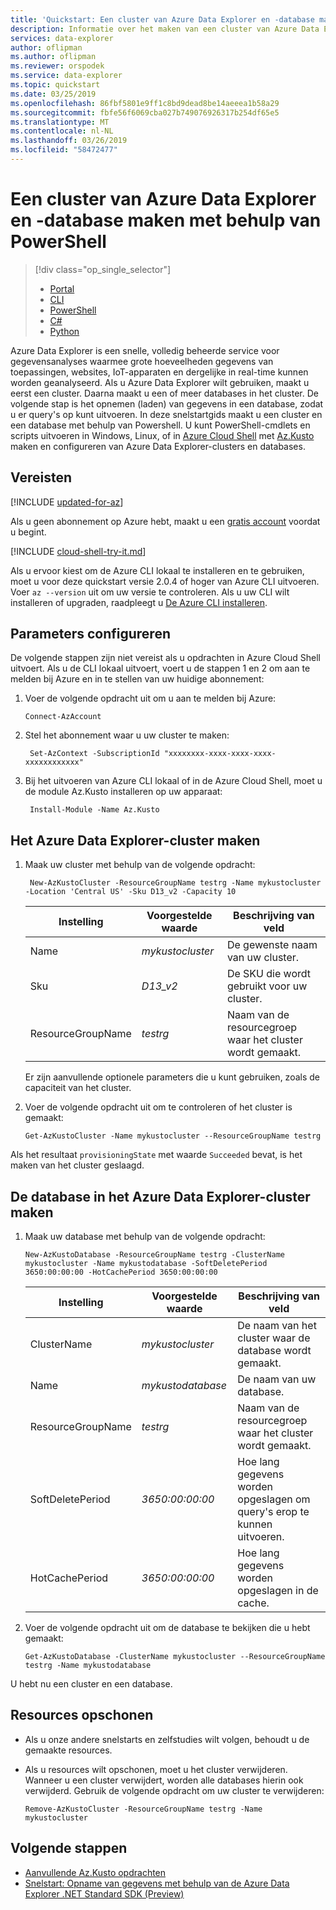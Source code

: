 ```yaml
---
title: 'Quickstart: Een cluster van Azure Data Explorer en -database maken met behulp van PowerShell'
description: Informatie over het maken van een cluster van Azure Data Explorer en -database met behulp van PowerShell
services: data-explorer
author: oflipman
ms.author: oflipman
ms.reviewer: orspodek
ms.service: data-explorer
ms.topic: quickstart
ms.date: 03/25/2019
ms.openlocfilehash: 86fbf5801e9ff1c8bd9dead8be14aeeea1b58a29
ms.sourcegitcommit: fbfe56f6069cba027b749076926317b254df65e5
ms.translationtype: MT
ms.contentlocale: nl-NL
ms.lasthandoff: 03/26/2019
ms.locfileid: "58472477"
---
```

# <a name="create-an-azure-data-explorer-cluster-and-database-by-using-powershell"></a>Een cluster van Azure Data Explorer en -database maken met behulp van PowerShell

> [!div class="op_single_selector"]
> * [Portal](create-cluster-database-portal.md)
> * [CLI](create-cluster-database-cli.md)
> * [PowerShell](create-cluster-database-powershell.md)
> * [C#](create-cluster-database-csharp.md)
> * [Python](create-cluster-database-python.md)
>  

Azure Data Explorer is een snelle, volledig beheerde service voor gegevensanalyses waarmee grote hoeveelheden gegevens van toepassingen, websites, IoT-apparaten en dergelijke in real-time kunnen worden geanalyseerd. Als u Azure Data Explorer wilt gebruiken, maakt u eerst een cluster. Daarna maakt u een of meer databases in het cluster. De volgende stap is het opnemen (laden) van gegevens in een database, zodat u er query's op kunt uitvoeren. In deze snelstartgids maakt u een cluster en een database met behulp van Powershell. U kunt PowerShell-cmdlets en scripts uitvoeren in Windows, Linux, of in [Azure Cloud Shell](https://docs.microsoft.com/azure/cloud-shell/overview) met [Az.Kusto](https://docs.microsoft.com/powershell/module/az.kusto/?view=azps-1.4.0#kusto) maken en configureren van Azure Data Explorer-clusters en databases.

## <a name="prerequisites"></a>Vereisten

[!INCLUDE [updated-for-az](../../includes/updated-for-az.md)]

Als u geen abonnement op Azure hebt, maakt u een [gratis account](https://azure.microsoft.com/free/) voordat u begint.

[!INCLUDE [cloud-shell-try-it.md](../../includes/cloud-shell-try-it.md)]

Als u ervoor kiest om de Azure CLI lokaal te installeren en te gebruiken, moet u voor deze quickstart versie 2.0.4 of hoger van Azure CLI uitvoeren. Voer `az --version` uit om uw versie te controleren. Als u uw CLI wilt installeren of upgraden, raadpleegt u [De Azure CLI installeren](https://docs.microsoft.com/en-us/cli/azure/install-azure-cli?view=azure-cli-latest).

## <a name="configure-parameters"></a>Parameters configureren

De volgende stappen zijn niet vereist als u opdrachten in Azure Cloud Shell uitvoert. Als u de CLI lokaal uitvoert, voert u de stappen 1 en 2 om aan te melden bij Azure en in te stellen van uw huidige abonnement:

1. Voer de volgende opdracht uit om u aan te melden bij Azure:

    ```azurepowershell-interactive
    Connect-AzAccount
    ```

1. Stel het abonnement waar u uw cluster te maken:

    ```azurepowershell-interactive
     Set-AzContext -SubscriptionId "xxxxxxxx-xxxx-xxxx-xxxx-xxxxxxxxxxxx"
    ```
1. Bij het uitvoeren van Azure CLI lokaal of in de Azure Cloud Shell, moet u de module Az.Kusto installeren op uw apparaat:
    
    ```azurepowershell-interactive
     Install-Module -Name Az.Kusto  
    ```

## <a name="create-the-azure-data-explorer-cluster"></a>Het Azure Data Explorer-cluster maken

1. Maak uw cluster met behulp van de volgende opdracht:

    ```azurepowershell-interactive
     New-AzKustoCluster -ResourceGroupName testrg -Name mykustocluster -Location 'Central US' -Sku D13_v2 -Capacity 10
    ```

   |**Instelling** | **Voorgestelde waarde** | **Beschrijving van veld**|
   |---|---|---|
   | Name | *mykustocluster* | De gewenste naam van uw cluster.|
   | Sku | *D13_v2* | De SKU die wordt gebruikt voor uw cluster. |
   | ResourceGroupName | *testrg* | Naam van de resourcegroep waar het cluster wordt gemaakt. |

    Er zijn aanvullende optionele parameters die u kunt gebruiken, zoals de capaciteit van het cluster.

1. Voer de volgende opdracht uit om te controleren of het cluster is gemaakt:

    ```azurepowershell-interactive
    Get-AzKustoCluster -Name mykustocluster --ResourceGroupName testrg
    ```

Als het resultaat `provisioningState` met waarde `Succeeded` bevat, is het maken van het cluster geslaagd.

## <a name="create-the-database-in-the-azure-data-explorer-cluster"></a>De database in het Azure Data Explorer-cluster maken

1. Maak uw database met behulp van de volgende opdracht:

    ```azurepowershell-interactive
    New-AzKustoDatabase -ResourceGroupName testrg -ClusterName mykustocluster -Name mykustodatabase -SoftDeletePeriod 3650:00:00:00 -HotCachePeriod 3650:00:00:00
    ```

   |**Instelling** | **Voorgestelde waarde** | **Beschrijving van veld**|
   |---|---|---|
   | ClusterName | *mykustocluster* | De naam van het cluster waar de database wordt gemaakt.|
   | Name | *mykustodatabase* | De naam van uw database.|
   | ResourceGroupName | *testrg* | Naam van de resourcegroep waar het cluster wordt gemaakt. |
   | SoftDeletePeriod | *3650:00:00:00* | Hoe lang gegevens worden opgeslagen om query's erop te kunnen uitvoeren. |
   | HotCachePeriod | *3650:00:00:00* | Hoe lang gegevens worden opgeslagen in de cache. |

1. Voer de volgende opdracht uit om de database te bekijken die u hebt gemaakt:

    ```azurepowershell-interactive
    Get-AzKustoDatabase -ClusterName mykustocluster --ResourceGroupName testrg -Name mykustodatabase
    ```

U hebt nu een cluster en een database.

## <a name="clean-up-resources"></a>Resources opschonen

* Als u onze andere snelstarts en zelfstudies wilt volgen, behoudt u de gemaakte resources.
* Als u resources wilt opschonen, moet u het cluster verwijderen. Wanneer u een cluster verwijdert, worden alle databases hierin ook verwijderd. Gebruik de volgende opdracht om uw cluster te verwijderen:

    ```azurepowershell-interactive
    Remove-AzKustoCluster -ResourceGroupName testrg -Name mykustocluster
    ```

## <a name="next-steps"></a>Volgende stappen

* [Aanvullende Az.Kusto opdrachten](https://docs.microsoft.com/powershell/module/az.kusto/?view=azps-1.4.0#kusto)
* [Snelstart: Opname van gegevens met behulp van de Azure Data Explorer .NET Standard SDK (Preview)](net-standard-ingest-data.md)
